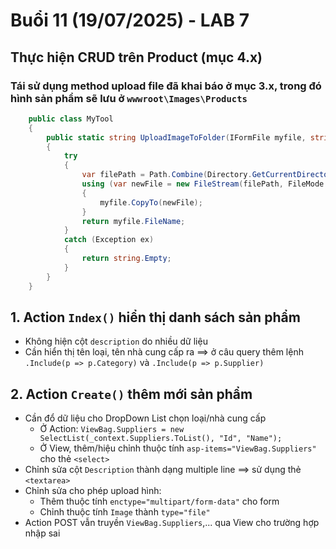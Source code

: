 # Buổi 11 (19/07/2025) - LAB 7

## Thực hiện CRUD trên Product (mục 4.x)

### Tái sử dụng method upload file đã khai báo ở mục 3.x, trong đó hình sản phẩm sẽ lưu ở ```wwwroot\Images\Products```
```cs
	public class MyTool
	{
		public static string UploadImageToFolder(IFormFile myfile, string folder)
		{
			try
			{
				var filePath = Path.Combine(Directory.GetCurrentDirectory(), "wwwroot", "Images", folder, myfile.FileName);
				using (var newFile = new FileStream(filePath, FileMode.Create))
				{
					myfile.CopyTo(newFile);
				}
				return myfile.FileName;
			}
			catch (Exception ex)
			{
				return string.Empty;
			}
		}
	}
```

## 1. Action ```Index()``` hiển thị danh sách sản phẩm
- Không hiện cột ```description``` do nhiều dữ liệu
- Cần hiển thị tên loại, tên nhà cung cấp ra ==> ở câu query thêm lệnh ```.Include(p => p.Category)``` và ```.Include(p => p.Supplier)```

## 2. Action ```Create()``` thêm mới sản phẩm
- Cần đổ dữ liệu cho DropDown List chọn loại/nhà cung cấp
	- Ở Action: ```ViewBag.Suppliers = new SelectList(_context.Suppliers.ToList(), "Id", "Name");```
 	- Ở View, thêm/hiệu chỉnh thuộc tính ```asp-items="ViewBag.Suppliers"``` cho thẻ ```<select>```
- Chỉnh sửa cột ```Description``` thành dạng multiple line ==> sử dụng thẻ ```<textarea>```
- Chỉnh sửa cho phép upload hình:
	- Thêm thuộc tính ```enctype="multipart/form-data"``` cho form
 	- Chỉnh thuộc tính ```Image``` thành ```type="file"```
- Action POST vẫn truyền ```ViewBag.Suppliers```,... qua View cho trường hợp nhập sai
